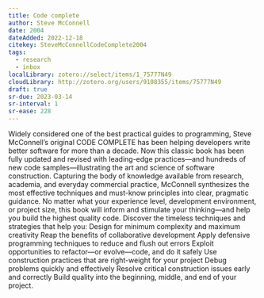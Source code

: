 ```yaml
---
title: Code complete
author: Steve McConnell
date: 2004
dateAdded: 2022-12-18
citekey: SteveMcConnellCodeComplete2004
tags:
  - research
  - inbox
localLibrary: zotero://select/items/1_75777N49
cloudLibrary: http://zotero.org/users/9108355/items/75777N49
draft: true
sr-due: 2023-03-14
sr-interval: 1
sr-ease: 228
---
```


Widely considered one of the best practical guides to programming, Steve
McConnell’s original CODE COMPLETE has been helping developers write better
software for more than a decade. Now this classic book has been fully updated
and revised with leading-edge practices—and hundreds of new code
samples—illustrating the art and science of software construction. Capturing the
body of knowledge available from research, academia, and everyday commercial
practice, McConnell synthesizes the most effective techniques and must-know
principles into clear, pragmatic guidance. No matter what your experience level,
development environment, or project size, this book will inform and stimulate
your thinking—and help you build the highest quality code. Discover the timeless
techniques and strategies that help you: Design for minimum complexity and
maximum creativity Reap the benefits of collaborative development Apply
defensive programming techniques to reduce and flush out errors Exploit
opportunities to refactor—or evolve—code, and do it safely Use construction
practices that are right-weight for your project Debug problems quickly and
effectively Resolve critical construction issues early and correctly Build
quality into the beginning, middle, and end of your project.
